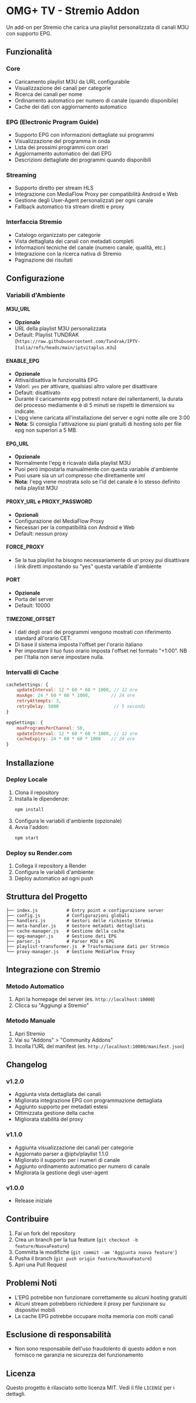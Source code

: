 # OMG+ TV - Stremio Addon

Un add-on per Stremio che carica una playlist personalizzata di canali M3U con supporto EPG.

## Funzionalità

### Core
- Caricamento playlist M3U da URL configurabile
- Visualizzazione dei canali per categorie
- Ricerca dei canali per nome
- Ordinamento automatico per numero di canale (quando disponibile)
- Cache dei dati con aggiornamento automatico

### EPG (Electronic Program Guide)
- Supporto EPG con informazioni dettagliate sui programmi
- Visualizzazione del programma in onda
- Lista dei prossimi programmi con orari
- Aggiornamento automatico dei dati EPG
- Descrizioni dettagliate dei programmi quando disponibili

### Streaming
- Supporto diretto per stream HLS
- Integrazione con MediaFlow Proxy per compatibilità Android e Web
- Gestione degli User-Agent personalizzati per ogni canale
- Fallback automatico tra stream diretti e proxy

### Interfaccia Stremio
- Catalogo organizzato per categorie
- Vista dettagliata dei canali con metadati completi
- Informazioni tecniche del canale (numero canale, qualità, etc.)
- Integrazione con la ricerca nativa di Stremio
- Paginazione dei risultati

## Configurazione

### Variabili d'Ambiente

#### M3U_URL
- **Opzionale**
- URL della playlist M3U personalizzata
- Default: Playlist TUNDRAK (`https://raw.githubusercontent.com/Tundrak/IPTV-Italia/refs/heads/main/iptvitaplus.m3u`)

#### ENABLE_EPG
- **Opzionale**
- Attiva/disattiva le funzionalità EPG
- Valori: `yes` per attivare, qualsiasi altro valore per disattivare
- Default: disattivato
- Durante il caricamente epg potresti notare dei rallentamenti, la durata del processo mediamente è di 5 minuti se rispetti le dimensioni su indicate.
- L'epg viene caricata all'installazione del server e ogni notte alle ore 3:00
- **Nota**: Si consiglia l'attivazione su piani gratuiti di hosting solo per file epg non superiori a 5 MB.
  
#### EPG_URL
- **Opzionale**
- Normalmente l'epg è ricavato dalla playlist M3U
- Puoi però impostarla manualmente con questa variabile d'ambiente
- Puoi usare sia un url compresso che direttamente xml
- **Nota**: l'epg viene mostrata solo se l'id del canale è lo stesso definito nella playlist M3U

#### PROXY_URL e PROXY_PASSWORD
- **Opzionali**
- Configurazione del MediaFlow Proxy
- Necessari per la compatibilità con Android e Web
- Default: nessun proxy

#### FORCE_PROXY
- Se la tua playlist ha bisogno necessariamente di un proxy pui disattivare i link diretti impostando su "yes" questa variabile d'ambiente

#### PORT
- **Opzionale**
- Porta del server
- Default: 10000

#### TIMEZONE_OFFSET
- I dati degli orari dei programmi vengono mostrati con riferimento standard all'orario CET.
- Di base il sistema imposta l'offset per l'orario italiano
- Per impostare il tuo fuso orario imposta l'offset nel formato "+1:00". NB per l'Italia non serve impostare nulla.

### Intervalli di Cache
```javascript
cacheSettings: {
    updateInterval: 12 * 60 * 60 * 1000, // 12 ore
    maxAge: 24 * 60 * 60 * 1000,        // 24 ore
    retryAttempts: 3,
    retryDelay: 5000                     // 5 secondi
}

epgSettings: {
    maxProgramsPerChannel: 50,
    updateInterval: 12 * 60 * 60 * 1000, // 12 ore
    cacheExpiry: 24 * 60 * 60 * 1000    // 24 ore
}
```

## Installazione

### Deploy Locale
1. Clona il repository
2. Installa le dipendenze:
   ```bash
   npm install
   ```
3. Configura le variabili d'ambiente (opzionale)
4. Avvia l'addon:
   ```bash
   npm start
   ```

### Deploy su Render.com
1. Collega il repository a Render
2. Configura le variabili d'ambiente:
3. Deploy automatico ad ogni push

## Struttura del Progetto

```
├── index.js           # Entry point e configurazione server
├── config.js          # Configurazioni globali
├── handlers.js        # Gestori delle richieste Stremio
├── meta-handler.js    # Gestore metadati dettagliati
├── cache-manager.js   # Gestione della cache
├── epg-manager.js     # Gestione dati EPG
├── parser.js          # Parser M3U e EPG
├── playlist-transformer.js  # Trasformazione dati per Stremio
└── proxy-manager.js   # Gestione MediaFlow Proxy
```

## Integrazione con Stremio

### Metodo Automatico
1. Apri la homepage del server (es. `http://localhost:10000`)
2. Clicca su "Aggiungi a Stremio"

### Metodo Manuale
1. Apri Stremio
2. Vai su "Addons" > "Community Addons"
3. Incolla l'URL del manifest (es. `http://localhost:10000/manifest.json`)

## Changelog

### v1.2.0
- Aggiunta vista dettagliata dei canali
- Migliorata integrazione EPG con programmazione dettagliata
- Aggiunto supporto per metadati estesi
- Ottimizzata gestione della cache
- Migliorata stabilità del proxy

### v1.1.0
- Aggiunta visualizzazione dei canali per categorie
- Aggiornato parser a @iptv/playlist 1.1.0
- Migliorato il supporto per i numeri di canale
- Aggiunto ordinamento automatico per numero di canale
- Migliorata la gestione degli user-agent

### v1.0.0
- Release iniziale

## Contribuire
1. Fai un fork del repository
2. Crea un branch per la tua feature (`git checkout -b feature/NuovaFeature`)
3. Committa le modifiche (`git commit -am 'Aggiunta nuova feature'`)
4. Pusha il branch (`git push origin feature/NuovaFeature`)
5. Apri una Pull Request

## Problemi Noti
- L'EPG potrebbe non funzionare correttamente su alcuni hosting gratuiti
- Alcuni stream potrebbero richiedere il proxy per funzionare su dispositivi mobili
- La cache EPG potrebbe occupare molta memoria con molti canali

## Esclusione di responsabilità
- Non sono responsabile dell'uso fraudolento di questo addon e non fornisco ne garanzia ne sicurezza del funzionamento

## Licenza
Questo progetto è rilasciato sotto licenza MIT. Vedi il file `LICENSE` per i dettagli.
